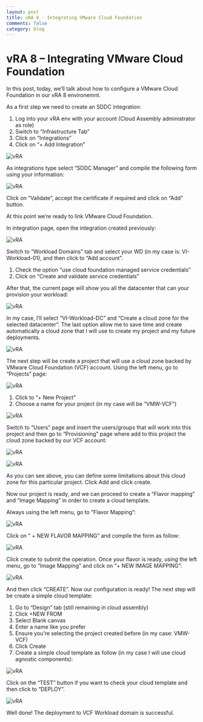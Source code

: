 ```yaml
---
layout: post
title: vRA 8 - Integrating VMware Cloud Foundation
comments: false
category: blog
---
```

# vRA 8 – Integrating VMware Cloud Foundation

In this post, today, we’ll talk about how to configure a VMware Cloud Foundation in our vRA 8 environemnt.

As a first step we need to create an SDDC integration:

1. Log into your vRA env with your account (Cloud Assembly administrator as role)
2. Switch to “Infrastructure Tab”
3. Click on “Integrations”
4. Click on “+ Add Integration”

![vRA](/images/20210903/01.png)

As integrations type select “SDDC Manager” and compile the following form using your information:

![vRA](/images/20210903/02.png)

Click on “Validate”, accept the certificate if required and click on “Add” button.

At this point we’re ready to link VMware Cloud Foundation.

In integration page, open the integration created previously:

![vRA](/images/20210903/03.png)

Switch to “Workload Domains” tab and select your WD (in my case is: VI-Workload-01), and then click to “Add account”.

1.	Check the option “use cloud foundation managed service credentials”
2.	Click on “Create and validate service credentials”

After that, the current page will show you all the datacenter that can your provision your workload:

![vRA](/images/20210903/04.png)

In my case, I’ll select “VI-Workload-DC” and “Create a cloud zone for the selected datacenter”. The last option allow me to save time and create automatically a cloud zone that I will use to create my project and my future deployments.

![vRA](/images/20210903/05.png)

The next step will be create a project that will use a cloud zone backed by VMware Cloud Foundation (VCF) account.
Using the left menu, go to “Projects” page:

![vRA](/images/20210903/06.png)

1.	Click to “+ New Project”
2.	Choose a name for your project (in my case will be “VMW-VCF”)

![vRA](/images/20210903/07.png)

Switch to “Users” page and insert the users/groups that will work into this project and then go to “Provisioning” page where add to this project the cloud zone backed by our VCF account:

![vRA](/images/20210903/08.png)

![vRA](/images/20210903/09.png)

As you can see above, you can define some limitations about this cloud zone for this particular project. Click Add and click create.

Now our project is ready, and we can proceed to create a “Flavor mapping” and “Image Mapping” in order to create a cloud template.

Always using the left menu, go to “Flavor Mapping”:

![vRA](/images/20210903/10.png)

Click on “ + NEW FLAVOR MAPPING” and compile the form as follow:

![vRA](/images/20210903/11.png)

Click create to submit the operation. Once your flavor is ready, using the left menu, go to “Image Mapping” and click on “+ NEW IMAGE MAPPING”:

![vRA](/images/20210903/12.png)

And then click “CREATE”.  Now our configuration is ready! The next step will be create a simple cloud template:
   1.	Go to “Design” tab (still remaining in cloud assembly)
   2.	Click +NEW FROM
   3.	Select Blank canvas
   4.	Enter a name like you prefer
   5.	Ensure you’re selecting the project created before (in my case: VMW-VCF)
   6.	Click Create
   7.	Create a simple cloud template as follow (in my case I will use cloud agnostic components):

![vRA](/images/20210903/13.png)

Click on the “TEST” button if you want to check your cloud template and then click to “DEPLOY”.

![vRA](/images/20210903/14.png)

Well done!
The deployment to VCF Workload domain is successful.
